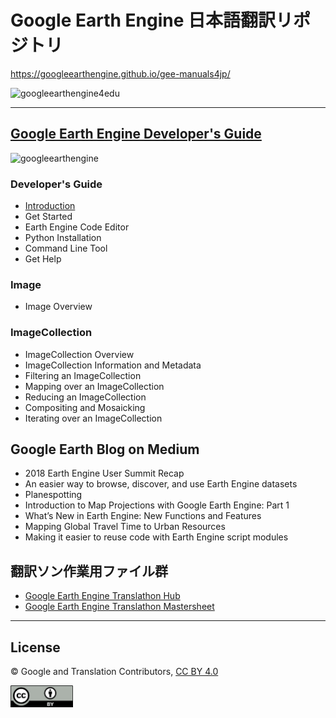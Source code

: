 # Google Earth Engine 日本語翻訳リポジトリ

https://googleearthengine.github.io/gee-manuals4jp/

![googleearthengine4edu](https://user-images.githubusercontent.com/416977/48591832-05afd180-e989-11e8-9a95-941d4d67be8d.jpg)

---

## [Google Earth Engine Developer's Guide](https://developers.google.com/earth-engine/)
![googleearthengine](https://user-images.githubusercontent.com/416977/48591842-0b0d1c00-e989-11e8-9263-4ee7116c327f.png)

### Developer's Guide
* [Introduction](developersguide/introduction.md)
* Get Started
* Earth Engine Code Editor
* Python Installation
* Command Line Tool
* Get Help

### Image
* Image Overview

### ImageCollection
* ImageCollection Overview
* ImageCollection Information and Metadata
* Filtering an ImageCollection
* Mapping over an ImageCollection
* Reducing an ImageCollection
* Compositing and Mosaicking
* Iterating over an ImageCollection


## Google Earth Blog on Medium
* 2018 Earth Engine User Summit Recap
* An easier way to browse, discover, and use Earth Engine datasets
* Planespotting
* Introduction to Map Projections with Google Earth Engine: Part 1
* What’s New in Earth Engine: New Functions and Features
* Mapping Global Travel Time to Urban Resources
* Making it easier to reuse code with Earth Engine script modules


## 翻訳ソン作業用ファイル群
 - [Google Earth Engine Translathon Hub](https://docs.google.com/spreadsheets/d/1paJh0lIqi3CYQkvaBIb2Iu9dOTSAWK6xfZdSPG19otw/edit#gid=0)
 - [Google Earth Engine Translathon Mastersheet](https://docs.google.com/document/d/1xFFZUjpdg35ubVi_KmXhHLltvbhpOdUFswOUvO7bgac/edit)
 

---

## License
© Google and Translation Contributors, [CC BY 4.0](https://creativecommons.org/licenses/by/4.0/deed.ja)

<img src="assets/img/CCby.jpg" width="100">


